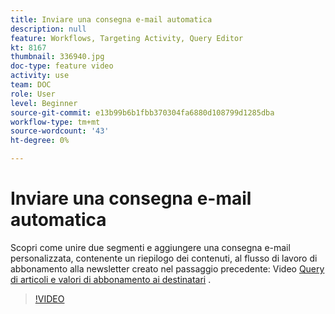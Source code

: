 ```yaml
---
title: Inviare una consegna e-mail automatica
description: null
feature: Workflows, Targeting Activity, Query Editor
kt: 8167
thumbnail: 336940.jpg
doc-type: feature video
activity: use
team: DOC
role: User
level: Beginner
source-git-commit: e13b99b6b1fbb370304fa6880d108799d1285dba
workflow-type: tm+mt
source-wordcount: '43'
ht-degree: 0%

---
```



# Inviare una consegna e-mail automatica

Scopri come unire due segmenti e aggiungere una consegna e-mail personalizzata, contenente un riepilogo dei contenuti, al flusso di lavoro di abbonamento alla newsletter creato nel passaggio precedente: Video [Query di articoli e valori di abbonamento ai destinatari](/help/process-management/create-a-content-digest/query-articles-and-recipient-subscription-values.md) .

>[!VIDEO](https://video.tv.adobe.com/v/336904?quality=12)
